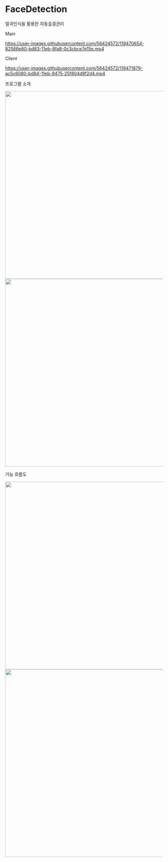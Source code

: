 # FaceDetection
얼국인식을 활용한 자동출결관리

Main

https://user-images.githubusercontent.com/56424572/119470654-82566e80-bd83-11eb-8fa8-0c3cbce7e15e.mp4

Client

https://user-images.githubusercontent.com/56424572/119471879-ac5c6080-bd84-11eb-8475-25f804d9f2d4.mp4

프로그램 소개

<img src = "https://user-images.githubusercontent.com/56424572/120460622-3f744680-c3d4-11eb-9fe9-a32ddfbaa3aa.jpg" width="600px">
<img src = "https://user-images.githubusercontent.com/56424572/120460625-40a57380-c3d4-11eb-9a01-398c40aa0bd3.jpg" width="600px">

기능 흐름도

<img src = "https://user-images.githubusercontent.com/56424572/120461753-3f287b00-c3d5-11eb-9429-d51f453ae9bd.jpg" width="600px">
<img src = "https://user-images.githubusercontent.com/56424572/120461759-4059a800-c3d5-11eb-95e9-aecdfab6084e.jpg" width="600px">



